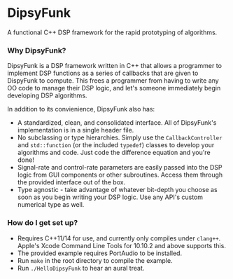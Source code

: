 # DipsyFunk #

A functional C++ DSP framework for the rapid prototyping of algorithms.

### Why DipsyFunk? ###

DipsyFunk is a DSP framework written in C++ that allows a programmer to implement DSP functions as a series of callbacks that are given to DispyFunk to compute. This frees a programmer from having to write any OO code to manage their DSP logic, and let's someone immediately begin developing DSP algorithms.

In addition to its convienience, DipsyFunk also has:

* A standardized, clean, and consolidated interface. All of DipsyFunk's implementation is in a single header file.
* No subclassing or type hierarchies. Simply use the `CallbackController` and `std::function` (or the included `typedef`) classes to develop your algorithms and code. Just code the difference equation and you're done!
* Signal-rate and control-rate parameters are easily passed into the DSP logic from GUI components or other subroutines. Access them through the provided interface out of the box.
* Type agnostic - take advantage of whatever bit-depth you choose as soon as you begin writing your DSP logic. Use any API's custom numerical type as well.

### How do I get set up? ###

* Requires C++11/14 for use, and currently only compiles under `clang++`. Apple's Xcode Command Line Tools for 10.10.2 and above supports this. 
* The provided example requires PortAudio to be installed.
* Run `make` in the root directory to compile the example. 
* Run `./HelloDipsyFunk` to hear an aural treat.
